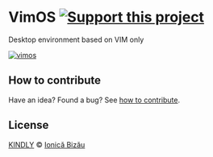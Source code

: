 # VimOS [![Support this project][donate-now]][paypal-donations]

Desktop environment based on VIM only

[![vimos](http://i.imgur.com/lcyypKl.png)](#)

## How to contribute
Have an idea? Found a bug? See [how to contribute][contributing].

## License

[KINDLY][license] © [Ionică Bizău][website]

[paypal-donations]: https://www.paypal.com/cgi-bin/webscr?cmd=_s-xclick&hosted_button_id=RVXDDLKKLQRJW
[donate-now]: http://i.imgur.com/6cMbHOC.png

[license]: http://showalicense.com/?fullname=Ionic%C4%83%20Biz%C4%83u%20%3Cbizauionica%40gmail.com%3E%20(http%3A%2F%2Fionicabizau.net)&year=2014#license-kindly
[website]: http://ionicabizau.net
[contributing]: /CONTRIBUTING.md
[docs]: /DOCUMENTATION.md